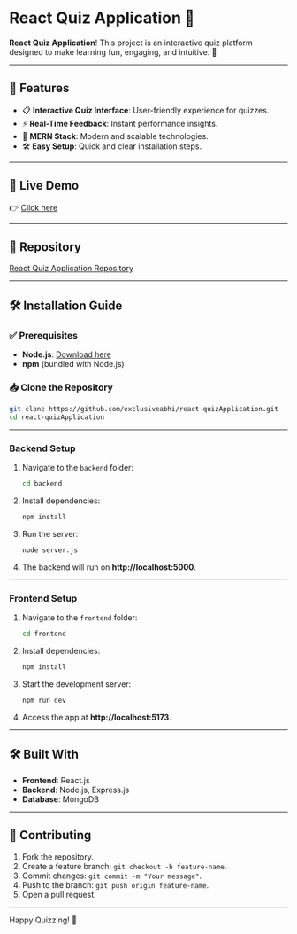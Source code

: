 # React Quiz Application 🎯  

**React Quiz Application**! This project is an interactive quiz platform designed to make learning fun, engaging, and intuitive. 🚀  

---

## 🌟 Features  

- 📋 **Interactive Quiz Interface**: User-friendly experience for quizzes.  
- ⚡ **Real-Time Feedback**: Instant performance insights.  
- 🔧 **MERN Stack**: Modern and scalable technologies.  
- 🛠 **Easy Setup**: Quick and clear installation steps.  

---

## 🚀 Live Demo  
👉 [Click here]()  

---

## 📂 Repository  
[React Quiz Application Repository](https://github.com/exclusiveabhi/react-quizApplication.git)  

---

## 🛠 Installation Guide  

### ✅ Prerequisites  
- **Node.js**: [Download here](https://nodejs.org/)  
- **npm** (bundled with Node.js)  

### 📥 Clone the Repository  
```bash  
git clone https://github.com/exclusiveabhi/react-quizApplication.git  
cd react-quizApplication  
```  

---

### Backend Setup  

1. Navigate to the `backend` folder:  
   ```bash
   cd backend
   ```  
2. Install dependencies:  
   ```bash
   npm install
   ```  
3. Run the server:  
   ```bash
   node server.js
   ```  
4. The backend will run on **http://localhost:5000**.  

---

### Frontend Setup  

1. Navigate to the `frontend` folder:  
   ```bash
   cd frontend
   ```  
2. Install dependencies:  
   ```bash
   npm install
   ```  
3. Start the development server:  
   ```bash
   npm run dev
   ```  
4. Access the app at **http://localhost:5173**.  

---

## 🛠 Built With  
- **Frontend**: React.js  
- **Backend**: Node.js, Express.js  
- **Database**: MongoDB  

---

## 🤝 Contributing  

1. Fork the repository.  
2. Create a feature branch: `git checkout -b feature-name`.  
3. Commit changes: `git commit -m "Your message"`.  
4. Push to the branch: `git push origin feature-name`.  
5. Open a pull request.  

--- 

Happy Quizzing! 🎉  